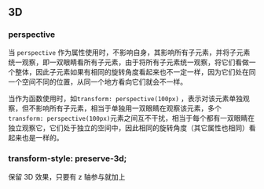 #

## 3D

### perspective

当 `perspective` 作为属性使用时，不影响自身，其影响所有子元素，并将子元素统一观察，即一双眼睛看所有子元素，由于将所有子元素统一观察，将它们看做一个整体，因此子元素如果有相同的旋转角度看起来也不一定一样，因为它们处在同一个空间不同的位置，从同一个地方看向它们就会不一样。

当作为函数使用时，如`transform: perspective(100px)` ，表示对该元素单独观察，但不影响所有子元素，相当于单独用一双眼睛在观察该元素，多个`transform: perspective(100px)`元素之间互不干扰，相当于每个都有一双眼睛在独立观察它，它们处于独立的空间中，因此相同的旋转角度（其它属性也相同）看起来也是一样的。

### transform-style: preserve-3d;

保留 3D 效果，只要有 z 轴参与就加上
